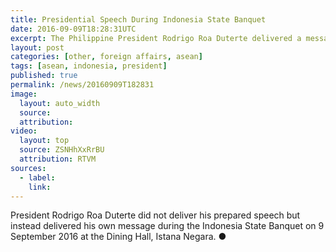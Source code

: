 ```yaml
---
title: Presidential Speech During Indonesia State Banquet
date: 2016-09-09T18:28:31UTC
excerpt: The Philippine President Rodrigo Roa Duterte delivered a message during the Indonesia State Banquet on 9 September 2016 at the Dining Hall, Istana Negara, Jakarta during the 28th and 29th ASEAN Summits.
layout: post
categories: [other, foreign affairs, asean]
tags: [asean, indonesia, president]
published: true
permalink: /news/20160909T182831
image:
  layout: auto_width
  source: 
  attribution: 
video:
  layout: top
  source: ZSNHhXxRrBU
  attribution: RTVM
sources:
  - label:
    link:
---
```


President Rodrigo Roa Duterte did not deliver his prepared speech but instead delivered his own message during the Indonesia State Banquet on 9 September 2016 at the Dining Hall, Istana Negara.
&#x25cf;
